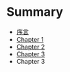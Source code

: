 # Summary

* [序言](README.md)
* [Chapter 1](chapter1.md)
* [Chapter 2](chapter2.md)
* [Chapter 3](chapter3.md)
* Chapter 3

